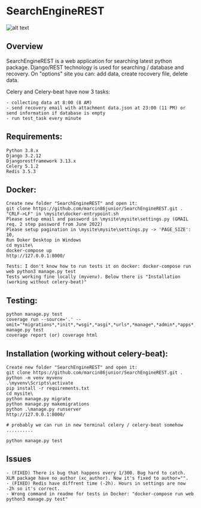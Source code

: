 SearchEngineREST
================

![alt text](http://marcin86.pythonanywhere.com/static/SearchEngineREST.JPG)

Overview
--------

SearchEngineREST is a web application for searching latest python package. 
Django/REST technology is used for searching / database and recovery.
On "options" site you can: add data, create rocovery file, delete data.

Celery and Celery-beat have now 3 tasks:

	- collecting data at 8:00 (8 AM)
	- send recovery email with attachment data.json at 23:00 (11 PM) or send information if database is empty
	- run test_task every minute

Requirements:
-------------

	Python 3.8.x
	Django 3.2.12
	Djangorestframework 3.13.x
	Celery 5.1.2
	Redis 3.5.3

Docker:
-------

	Create new folder "SearchEngineREST" and open it:
	git clone https://github.com/marcin86junior/SearchEngineREST.git .
	"CRLF->LF" in \mysite\docker-entrypoint.sh    
	Please setup email and password in \mysite\mysite\settings.py (GMAIL req. 2 step password from June 2022)
	Please setup pagination in \mysite\mysite\settings.py -> 'PAGE_SIZE': 10,
	Run Doker Desktop in Windows	
	cd mysite\
	docker-compose up
	http://127.0.0.1:8000/

	Tests: I don't know how to run tests it on docker: docker-compose run web python3 manage.py test
	Tests working fine locally (myvenv). Below there is "Installation (working without celery-beat)"

Testing:
--------

	python manage.py test
	coverage run --source='.' --omit='*migrations*,*init*,*wsgi*,*asgi*,*urls*,*manage*,*admin*,*apps*,*settings*,*test*,*seriali*' manage.py test
	coverage report (or) coverage html

Installation (working without celery-beat):
-------------

	Create new folder "SearchEngineREST" and open it:
	git clone https://github.com/marcin86junior/SearchEngineREST.git .
	python -m venv myvenv
	.\myvenv\Scripts\activate
	pip install -r requirements.txt
	cd mysite\
	python manage.py migrate
	python manage.py makemigrations
	python .\manage.py runserver
	http://127.0.0.1:8000/

	# probably we can run in new terminal celery / celery-beat somehow
	..........

	python manage.py test 

Issues
------

	- (FIXED) There is bug that happens every 1/300. Bug hard to catch. XLM package have no author (xc_author). Now it's fixed to author="".
	- (FIXED) Redis have diffrent time (-2h). Hours in settings are now -2h so it's correct.
	- Wrong command in readme for tests in Docker: "docker-compose run web python3 manage.py test"


